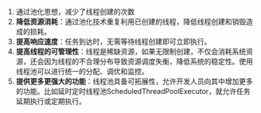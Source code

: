 1. 通过池化思想，减少了线程创建的次数
2. **降低资源消耗**：通过池化技术重复利用已创建的线程，降低线程创建和销毁造成的损耗。
3. **提高响应速度**：任务到达时，无需等待线程创建即可立即执行。
4. **提高线程的可管理性**：线程是稀缺资源，如果无限制创建，不仅会消耗系统资源，还会因为线程的不合理分布导致资源调度失衡，降低系统的稳定性。使用线程池可以进行统一的分配、调优和监控。
5. **提供更多更强大的功能**：线程池具备可拓展性，允许开发人员向其中增加更多的功能。比如延时定时线程池ScheduledThreadPoolExecutor，就允许任务延期执行或定期执行。